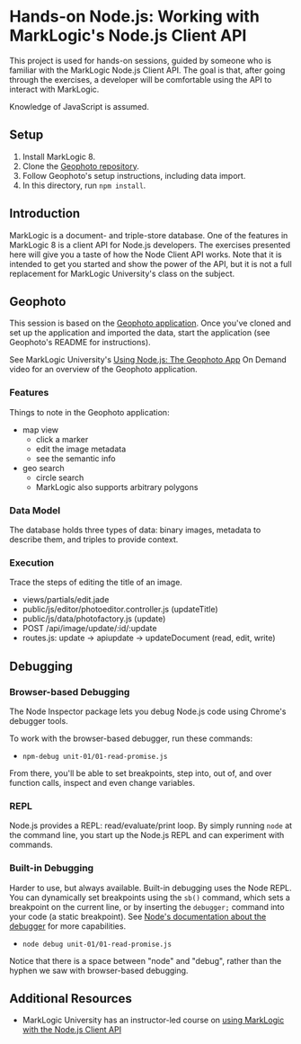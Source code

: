 # Hands-on Node.js: Working with MarkLogic's Node.js Client API

This project is used for hands-on sessions, guided by someone who is familiar
with the MarkLogic Node.js Client API. The goal is that, after going through 
the exercises, a developer will be comfortable using the API to interact with
MarkLogic. 

Knowledge of JavaScript is assumed. 

## Setup

1. Install MarkLogic 8.
2. Clone the [Geophoto repository][geophoto]. 
3. Follow Geophoto's setup instructions, including data import.
4. In this directory, run `npm install`. 

## Introduction

MarkLogic is a document- and triple-store database. One of the features in
MarkLogic 8 is a client API for Node.js developers. The exercises presented
here will give you a taste of how the Node Client API works. Note that it is
intended to get you started and show the power of the API, but it is not a full
replacement for MarkLogic University's class on the subject.

## Geophoto

This session is based on the [Geophoto application][geophoto]. Once you've
cloned and set up the application and imported the data, start the application
(see Geophoto's README for instructions).

See MarkLogic University's [Using Node.js: The Geophoto App][mlu-geophoto] On 
Demand video for an overview of the Geophoto application. 

### Features

Things to note in the Geophoto application:

- map view
  - click a marker
  - edit the image metadata
  - see the semantic info
- geo search
  - circle search
  - MarkLogic also supports arbitrary polygons

### Data Model

The database holds three types of data: binary images, metadata to describe
them, and triples to provide context.

### Execution

Trace the steps of editing the title of an image.

- views/partials/edit.jade
- public/js/editor/photoeditor.controller.js (updateTitle)
- public/js/data/photofactory.js (update)
- POST /api/image/update/:id/:update
- routes.js: update -> apiupdate -> updateDocument (read, edit, write)

## Debugging

### Browser-based Debugging

The Node Inspector package lets you debug Node.js code using Chrome's debugger
tools. 

To work with the browser-based debugger, run these commands:

- `npm-debug unit-01/01-read-promise.js`

From there, you'll be able to set breakpoints, step into, out of, and over 
function calls, inspect and even change variables. 

### REPL

Node.js provides a REPL: read/evaluate/print loop. By simply running `node` at
the command line, you start up the Node.js REPL and can experiment with 
commands.

### Built-in Debugging

Harder to use, but always available. Built-in debugging uses the Node REPL. You
can dynamically set breakpoints using the `sb()` command, which sets a 
breakpoint on the current line, or by inserting the `debugger;` command into 
your code (a static breakpoint). See 
[Node's documentation about the debugger][node-debug] for more capabilities. 

- `node debug unit-01/01-read-promise.js`

Notice that there is a space between "node" and "debug", rather than the hyphen
we saw with browser-based debugging. 

## Additional Resources

- MarkLogic University has an instructor-led course on [using MarkLogic with the
Node.js Client API][mlu-ilt-node]

[geophoto]: https://github.com/marklogic/Geophoto
[mlu-geophoto]: http://mlu.marklogic.com/ondemand/aa767d01
[mlu-ilt-node]: http://www.marklogic.com/training-courses/developing-marklogic-applications-i-node-js/
[node-debug]: https://nodejs.org/api/debugger.html
